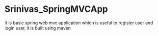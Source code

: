 # Srinivas_SpringMVCApp
It is basic spring web mvc application which is useful to register user and login user, it is built using maven
